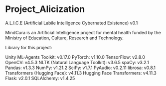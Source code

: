 # Project_Alicization
A.L.I.C.E (Artificial Labile Intelligence Cybernated Existence) v0.1 

MindCura is an Artificial Intelligence project for mental health funded by the Ministry of Education, Culture, Research and Technology.

Library for this project:

Unity ML-Agents Toolkit: v0.17.0
PyTorch: v1.10.0
TensorFlow: v2.8.0
OpenCV: v4.5.3
NLTK (Natural Language Toolkit): v3.6.5
spaCy: v3.2.1
Pandas: v1.3.3
NumPy: v1.21.2
SciPy: v1.7.1
PyAudio: v0.2.11
librosa: v0.8.1
Transformers (Hugging Face): v4.11.3
Hugging Face Transformers: v4.11.3
Flask: v2.0.1
SQLAlchemy: v1.4.25
